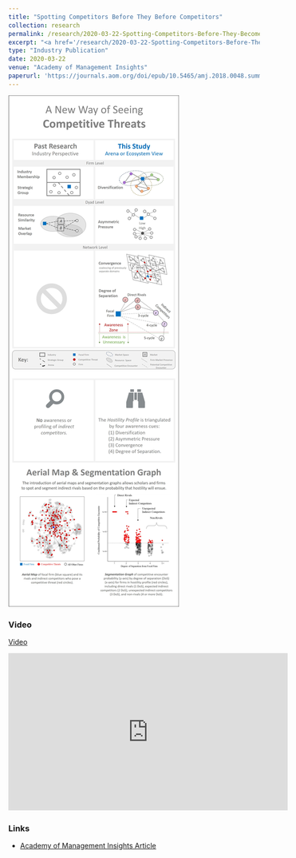 ```yaml
---
title: "Spotting Competitors Before They Before Competitors"
collection: research
permalink: /research/2020-03-22-Spotting-Competitors-Before-They-Become-Competitors
excerpt: "<a href='/research/2020-03-22-Spotting-Competitors-Before-They-Become-Competitors'><img src='/images/AOM_Insights_2020_wide_thumbnail_jpg.jpg' style='max-height:155px;'></a><br/><br/> The advent of the automobile blindsided railroad companies. A century later, automakers weren’t expecting to compete with IT and battery companies. How can organizations spot future competitors before they become rivals?"
type: "Industry Publication"
date: 2020-03-22
venue: "Academy of Management Insights"
paperurl: 'https://journals.aom.org/doi/epub/10.5465/amj.2018.0048.summary'
---
```


<img src='/images/AOM_Insights_2020_jpg.jpg' style="max-width: 500px;">

### Video

[Video](https://youtube.be/enjhlnqaXOE "Spotting Competitors Before They Become Competitors") 

<iframe src="https://vimeo.com/373259202" 
    width="560" 
    height="315"
    frameborder="0" 
    allowfullscreen>
</iframe>

### Links
* [Academy of Management Insights Article](https://journals.aom.org/doi/epub/10.5465/amj.2018.0048.summary)
